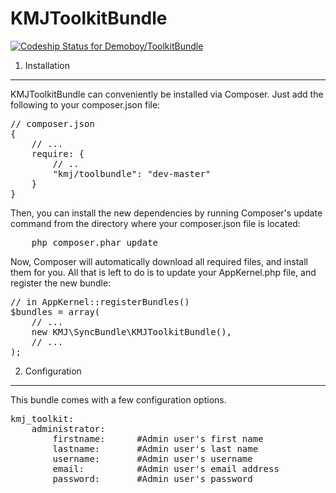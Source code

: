 KMJToolkitBundle
================================
[ ![Codeship Status for Demoboy/ToolkitBundle](https://codeship.com/projects/07fa0450-5696-0132-90cb-0ea30a431f2b/status)](https://codeship.com/projects/49576)

1) Installation
----------------------------------

KMJToolkitBundle can conveniently be installed via Composer. Just add the following to your composer.json file:

<pre>
// composer.json
{
    // ...
    require: {
        // ..
        "kmj/toolbundle": "dev-master"
    }
}
</pre>


Then, you can install the new dependencies by running Composer's update command from the directory where your composer.json file is located:

<pre>
    php composer.phar update
</pre>

Now, Composer will automatically download all required files, and install them for you. All that is left to do is to update your AppKernel.php file, and register the new bundle:

<pre>
// in AppKernel::registerBundles()
$bundles = array(
    // ...
    new KMJ\SyncBundle\KMJToolkitBundle(),
    // ...
);
</pre>

2) Configuration
----------------------------------

This bundle comes with a few configuration options.

<pre>
kmj_toolkit:
    administrator:
        firstname:      #Admin user's first name
        lastname:       #Admin user's last name
        username:       #Admin user's username
        email:          #Admin user's email address
        password:       #Admin user's password
</pre>